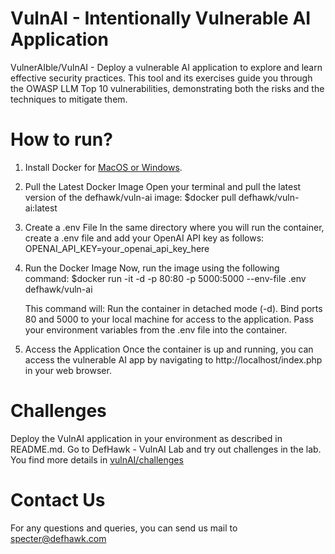 # VulnAI - Intentionally Vulnerable AI Application
VulnerAIble/VulnAI - Deploy a vulnerable AI application to explore and learn effective security practices. This tool and its exercises guide you through the OWASP LLM Top 10 vulnerabilities, demonstrating both the risks and the techniques to mitigate them.

# How to run?
1. Install Docker for [MacOS or Windows](https://docs.docker.com/docker-hub/quickstart/). 
2. Pull the Latest Docker Image Open your terminal and pull the latest version of the defhawk/vuln-ai image:
   $docker pull defhawk/vuln-ai:latest
3. Create a .env File In the same directory where you will run the container, create a .env file and add your OpenAI API key as follows:
   OPENAI_API_KEY=your_openai_api_key_here
4. Run the Docker Image Now, run the image using the following command:
   $docker run -it -d -p 80:80 -p 5000:5000 --env-file .env defhawk/vuln-ai

   This command will: Run the container in detached mode (-d). Bind ports 80 and 5000 to your local machine for access to the application.
   Pass your environment variables from the .env file into the container.

5. Access the Application Once the container is up and running, you can access the vulnerable AI app by navigating to http://localhost/index.php⁠ in your web browser.

# Challenges
Deploy the VulnAI application in your environment as described in README.md. Go to DefHawk - VulnAI Lab and try out challenges in the lab. You find more details in [vulnAI/challenges](https://github.com/defHawk-tech/vulnAI/blob/main/challenges/vulnAI_challenges.md)

# Contact Us
For any questions and queries, you can send us mail to specter@defhawk.com
